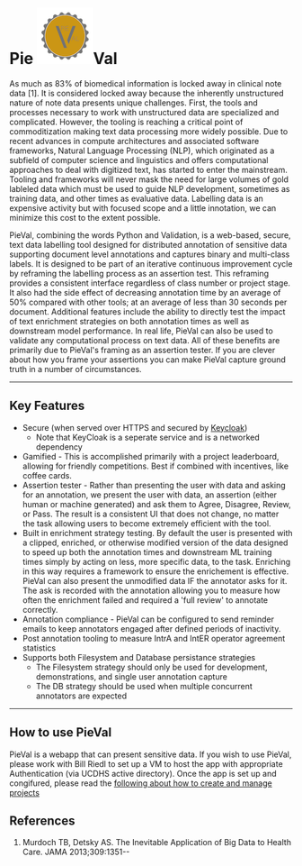 # Pie ![pieval logo](img/pieVal_Logo_medium.png)Val

As much as 83% of biomedical information is locked away in clinical note data [1]. It is considered locked away because the inherently unstructured nature of note data presents unique challenges. First, the tools and processes necessary to work with unstructured data are specialized and complicated. However, the tooling is reaching a critical point of commoditization making text data processing more widely possible. Due to recent advances in compute architectures and associated software frameworks, Natural Language Processing (NLP), which originated as a subfield of computer science and linguistics and offers computational approaches to deal with digitized text, has started to enter the mainstream.  Tooling and frameworks will never mask the need for large volumes of gold lableled data which must be used to guide NLP development, sometimes as training data, and other times as evaluative data.  Labelling data is an expensive activity but with focused scope and a little innotation, we can minimize this cost to the extent possible.

PieVal, combining the words Python and Validation, is a web-based, secure, text data labelling tool designed for distributed annotation of sensitive data supporting document level annotations and captures binary and multi-class labels.  It is designed to be part of an iterative continuous improvement cycle by reframing the labelling process as an assertion test.  This reframing provides a consistent interface regardless of class number or project stage.  It also had the side effect of decreasing annotation time by an average of 50% compared with other tools; at an average of less than 30 seconds per document.  Additional features include the ability to directly test the impact of text enrichment strategies on both annotation times as well as downstream model performance. In real life, PieVal can also be used to validate any computational process on text data.  All of these benefits are primarily due to PieVal's framing as an assertion tester.  If you are clever about how you frame your assertions you can make PieVal capture ground truth in a number of circumstances.

---
## Key Features

- Secure (when served over HTTPS and secured by [Keycloak](https://www.keycloak.org))
  - Note that KeyCloak is a seperate service and is a networked dependency
- Gamified - This is accomplished primarily with a project leaderboard, allowing for friendly competitions.  Best if combined with incentives, like coffee cards. 
- Assertion tester - Rather than presenting the user with data and asking for an annotation, we present the user with data, an assertion (either human or machine generated) and ask them to Agree, Disagree, Review, or Pass.  The result is a consistent UI that does not change, no matter the task allowing users to become extremely efficient with the tool.
- Built in enrichment strategy testing.  By default the user is presented with a clipped, enriched, or otherwise modified version of the data designed to speed up both the annotation times and downstream ML training times simply by acting on less, more specific data, to the task.  Enriching in this way requires a framework to ensure the enrichement is effective.  PieVal can also present the unmodified data IF the annotator asks for it.  The ask is recorded with the annotation allowing you to measure how often the enrichment failed and required a 'full review' to annotate correctly.
- Annotation compliance - PieVal can be configured to send reminder emails to keep annotators engaged after defined periods of inactivity.
- Post annotation tooling to measure IntrA and IntER operator agreement statistics
- Supports both Filesystem and Database persistance strategies
  - The Filesystem strategy should only be used for development, demonstrations, and single user annotation capture
  - The DB strategy should be used when multiple concurrent annotators are expected

---
## How to use PieVal

PieVal is a webapp that can present sensitive data.  If you wish to use PieVal, please work with Bill Riedl to set up a VM to host the app with appropriate Authentication (via UCDHS active directory).  Once the app is set up and congifured, please read the [following about how to create and manage projects](README_project_management.md)

## References

1. Murdoch TB, Detsky AS. The Inevitable Application of Big Data to Health Care. JAMA 2013;309:1351--